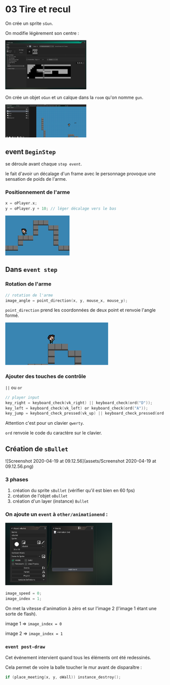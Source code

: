 # 03 Tire et recul

On crée un sprite `sGun`.

On modifie légèrement son centre :

<img src="assets/Screenshot2020-04-18at08.27.16.png" alt="Screenshot 2020-04-18 at 08.27.16" style="zoom:25%;" />

On crée un objet `oGun` et un calque dans la `room` qu'on nomme `gun`.

<img src="assets/Screenshot2020-04-18at08.28.13.png" alt="Screenshot 2020-04-18 at 08.28.13" style="zoom:25%;" />

## event `BeginStep`

se déroule avant chaque `step event`.

le fait d'avoir un décalage d'un frame avec le personnage provoque une sensation de poids de l'arme.

### Positionnement de l'arme

```c
x = oPlayer.x;
y = oPlayer.y + 10; // léger décalage vers le bas
```

<img src="assets/Screenshot2020-04-18at08.42.32.png" alt="Screenshot 2020-04-18 at 08.42.32" style="zoom:25%;" />

## Dans `event step`

### Rotation de l'arme

```c
// rotation de l'arme
image_angle = point_direction(x, y, mouse_x, mouse_y);
```

`point_direction` prend les coordonnées de deux point et renvoie l'angle formé.

<img src="assets/Screenshot2020-04-19at07.41.11.png" alt="Screenshot 2020-04-19 at 07.41.11" style="zoom:33%;" />

### Ajouter des touches de contrôle

`||` ou `or`

```c
// player input
key_right = keyboard_check(vk_right) || keyboard_check(ord("D"));
key_left = keyboard_check(vk_left) or keyboard_check(ord("A"));
key_jump = keyboard_check_pressed(vk_up) || keyboard_check_pressed(ord("S"));
```

Attention c'est pour un clavier `qwerty`.

`ord` renvoie le code du caractère sur le clavier.

## Création de `sBullet`

![Screenshot 2020-04-19 at 09.12.56](assets/Screenshot 2020-04-19 at 09.12.56.png)

### 3 phases

1. création du sprite `sBullet` (vérifier qu'il est bien en 60 fps)
2. création de l'objet `oBullet`
3. création d'un layer (instance) `Bullet`

### On ajoute un `event` à `other/animationend` :

<img src="assets/Screenshot2020-04-19at08.50.26.png" alt="Screenshot 2020-04-19 at 08.50.26" style="zoom:33%;" />

```c
image_speed = 0;
image_index = 1;
```

On met la vitesse d'animation à zéro et sur l'image 2 (l'image 1 étant une sorte de flash).

image 1 => `image_index = 0`

image 2 => `image_index = 1`

### `event post-draw`

Cet événement intervient quand tous les éléments ont été redessinés.

Cela permet de voire la balle toucher le mur avant de disparaître :

```c
if (place_meeting(x, y, oWall)) instance_destroy();
```
